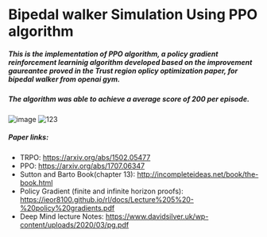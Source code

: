 # Bipedal walker Simulation Using PPO algorithm
##### This is the implementation of PPO algorithm, a policy gradient reinforcement learninig algorithm developed based on the improvement gaureantee proved in the Trust region oplicy optimization paper, for bipedal walker from openai gym.
##### The algorithm was able to achieve a average score of 200 per episode. 
![image](https://user-images.githubusercontent.com/73269696/160666811-fb76501b-90c3-4bb8-b066-bbb3639d0682.png)
![123](https://user-images.githubusercontent.com/73269696/160667130-f9142c5d-f244-43c5-ac1e-a55f1ef706fd.PNG)

##### Paper links: 
* TRPO: https://arxiv.org/abs/1502.05477  
* PPO:  https://arxiv.org/abs/1707.06347  
* Sutton and Barto Book(chapter 13): http://incompleteideas.net/book/the-book.html  
* Policy Gradient (finite and infinite horizon proofs): https://ieor8100.github.io/rl/docs/Lecture%205%20-%20policy%20gradients.pdf  
* Deep Mind lecture Notes: https://www.davidsilver.uk/wp-content/uploads/2020/03/pg.pdf


